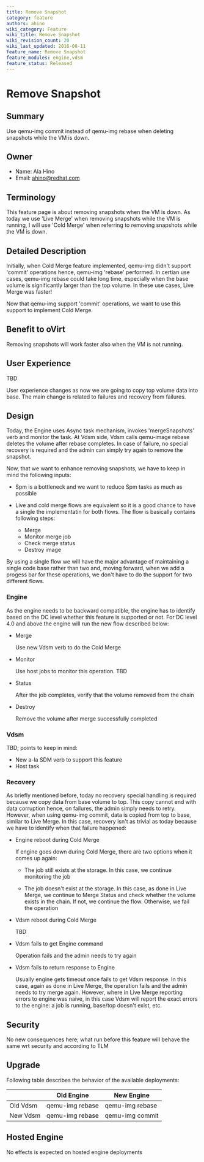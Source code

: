 ```yaml
---
title: Remove Snapshot
category: feature
authors: ahino
wiki_category: Feature
wiki_title: Remove Snapshot
wiki_revision_count: 20
wiki_last_updated: 2016-08-11
feature_name: Remove Snapshot
feature_modules: engine,vdsm
feature_status: Released
---
```


# Remove Snapshot

## Summary

Use qemu-img commit instead of qemu-img rebase when deleting snapshots while the VM is down.

## Owner

*   Name: Ala Hino
*   Email: <ahino@redhat.com>

## Terminology

This feature page is about removing snapshots when the VM is down. As today we use 'Live Merge' when removing snapshots while the VM is running, I will use 'Cold Merge' when referring to removing snapshots while the VM is down.

## Detailed Description

Initially, when Cold Merge feature implemented, qemu-img didn't support 'commit' operations hence, qemu-img 'rebase' performed. In certian use cases, qemu-img rebase could take long time, especially when the base volume is significantly larger than the top volume. In these use cases, Live Merge was faster!

Now that qemu-img support 'commit' operations, we want to use this support to implement Cold Merge.

## Benefit to oVirt

Removing snapshots will work faster also when the VM is not running.

## User Experience

TBD

User experience changes as now we are going to copy top volume data into base. The main change is related to failures and recovery from failures.

## Design

Today, the Engine uses Async task mechanism, invokes 'mergeSnapshots' verb and monitor the task. At Vdsm side, Vdsm calls qemu-image rebase deletes the volume after rebase completes. In case of failure, no special recovery is required and the admin can simply try again to remove the snapshot.

Now, that we want to enhance removing snapshots, we have to keep in mind the following inputs:

* Spm is a bottleneck and we want to reduce Spm tasks as much as possible
* Live and cold merge flows are equivalent so it is a good chance to have a single the implementatin for both flows. The flow is basically contains following steps:

    * Merge
    * Monitor merge job
    * Check merge status
    * Destroy image

By using a single flow we will have the major advantage of maintaining a single code base rather than two and, moving forward, when we add a progess bar for these operations, we don't have to do the support for two different flows.

### Engine

As the engine needs to be backward compatible, the engine has to identify based on the DC level whether this feature is supported or not. For DC level 4.0 and above the engine will run the new flow described below:

* Merge

  Use new Vdsm verb to do the Cold Merge

* Monitor

  Use host jobs to monitor this operation. TBD
* Status

  After the job completes, verify that the volume removed from the chain
* Destroy

  Remove the volume after merge successfully completed


### Vdsm

TBD; points to keep in mind:

* New a-la SDM verb to support this feature
* Host task

### Recovery

As briefly mentioned before, today no recovery special handling is required because we copy data from base volume to top. This copy cannot end with data corruption hence, on failures, the admin simply needs to retry. However, when using qemu-img commit, data is copied from top to base, similar to Live Merge. In this case, recovery isn't as trivial as today because we have to identify when that failure happened:

* Engine reboot during Cold Merge

  If engine goes down during Cold Merge, there are two options when it comes up again:

  * The job still exists at the storage. In this case, we continue monitoring the job

  * The job doesn't exist at the storage. In this case, as done in Live Merge, we continue to Merge Status and check whether the volume exists in the chain. If not, we continue the flow. Otherwise, we fail the operation

* Vdsm reboot during Cold Merge

  TBD

* Vdsm fails to get Engine command

  Operation fails and the admin needs to try again

* Vdsm fails to return response to Engine

  Usually engine gets timeout once fails to get Vdsm response. In this case, again as done in Live Merge, the operation fails and the admin needs to try merge again. However, where in Live Merge reporting errors to engine was naive, in this case Vdsm will report the exact errors to the engine: a job is running, base/top doesn't exist, etc.

## Security

No new consequences here; what run before this feature will behave the same wrt security and according to TLM

## Upgrade

Following table describes the behavior of the available deployments:

|             | Old Engine      | New Engine                 |
|-------------|-----------------|----------------------------|
| Old Vdsm    | qemu-img rebase | qemu-img rebase            |
| New Vdsm    | qemu-img rebase | qemu-img commit            |


## Hosted Engine

No effects is expected on hosted engine deployments

